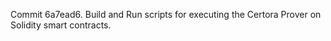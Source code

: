 Commit 6a7ead6.                    Build and Run scripts for executing the Certora Prover on Solidity smart contracts.